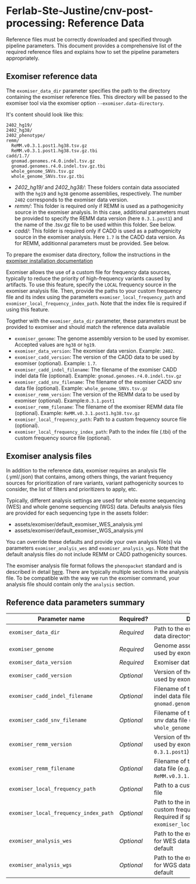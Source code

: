 # Ferlab-Ste-Justine/cnv-post-processing: Reference Data


Reference files must be correctly downloaded and specified through pipeline parameters. This document provides a comprehensive list of the required reference files and explains how to set the pipeline parameters appropriately.


## Exomiser reference data

The `exomiser_data_dir` parameter specifies the path to the directory containing the exomiser reference files. This directory will be passed to the exomiser tool via the exomiser option `--exomiser.data-directory`.

It's content should look like this:
```
2402_hg19/
2402_hg38/
2402_phenotype/
remm/
  ReMM.v0.3.1.post1.hg38.tsv.gz
  ReMM.v0.3.1.post1.hg38.tsv.gz.tbi
cadd/1.7/
  gnomad.genomes.r4.0.indel.tsv.gz
  gnomad.genomes.r4.0.indel.tsv.gz.tbi
  whole_genome_SNVs.tsv.gz
  whole_genome_SNVs.tsv.gz.tbi
```

- *2402_hg19/* and *2402_hg38/*: These folders contain data associated with the `hg19` and `hg38` genome assemblies, respectively. The number `2402` corresponds to the exomiser data version.
- *remm/*: This folder is required only if REMM is used as a pathogenicity source in the exomiser analysis. In this case, additional parameters must be provided to specify the REMM data version (here `0.3.1.post1`) and the name of the .tsv.gz file to be used within this folder. See below.
- *cadd/*: This folder is required only if CADD is used as a pathogenicity source in the exomiser analysis. Here `1.7` is the CADD data version. As for REMM, additionnal parameters must be provided. See below.

To prepare the exomiser data directory, follow the instructions in the [exomiser installation documentation](https://exomiser.readthedocs.io/en/14.0.0/installation.html#linux-install)

Exomiser allows the use of a custom file for frequency data sources, typically to reduce the priority of high-frequency variants caused by artifacts. To use this feature, specify the `LOCAL` frequency source in the exomiser analysis file. Then, provide the paths to your custom frequency file and its index using the parameters `exomiser_local_frequency_path` and `exomiser_local_frequency_index_path`. Note that the index file is required if using this feature.

Together with the `exomiser_data_dir` parameter, these parameters must be provided to exomiser and should match the reference data available
- `exomiser_genome`: The genome assembly version to be used by exomiser. Accepted values are `hg38` or `hg19`.
- `exomiser_data_version`: The exomiser data version. Example: `2402`.
- `exomiser_cadd_version`: The version of the CADD data to be used by exomiser (optional). Example: `1.7`.
- `exomiser_cadd_indel_filename`: The filename of the exomiser CADD indel data file (optional). Example: `gnomad.genomes.r4.0.indel.tsv.gz`
- `exomiser_cadd_snv_filename`: The filename of the exomiser CADD snv data file (optional). Example: `whole_genome_SNVs.tsv.gz`
- `exomiser_remm_version`: The version of the REMM data to be used by exomiser (optional). Example:`0.3.1.post1`
- `exomiser_remm_filename`: The filename of the exomiser REMM data file (optional). Example: `ReMM.v0.3.1.post1.hg38.tsv.gz`
- `exomiser_local_frequency_path`: Path to a custom frequency source file (optional).
- `exomiser_local_frequency_index_path`: Path to the index file (.tbi) of the custom frequency source file (optional).

## Exomiser analysis files
In addition to the reference data, exomiser requires an analysis file (.yml/.json) that contains, among others things, the variant frequency sources for prioritization of rare variants, variant pathogenicity sources to consider, the list of filters and prioritizers to apply, etc.

Typically, different analysis settings are used for whole exome sequencing (WES) and whole genome sequencing (WGS) data.
Defaults analysis files are provided for each sequencing type in the assets folder:
- assets/exomiser/default_exomiser_WES_analysis.yml
- assets/exomiser/default_exomiser_WGS_analysis.yml

You can override these defaults and provide your own analysis file(s) via parameters `exomiser_analyis_wes` and `exomiser_analysis_wgs`.
Note that the default analysis files do not include REMM or CADD pathogenicity sources.

The exomiser analysis file format follows  the `phenopacket` standard and is described in detail [here](https://exomiser.readthedocs.io/en/latest/advanced_analysis.html#analysis).
There are typically multiple sections in the analysis file. To be compatible with the way we run the exomiser command, your analysis file should contain only the `analysis` section.

## Reference data parameters summary

| Parameter name | Required? | Description |
| --- | --- | --- |
| `exomiser_data_dir` | _Required_ | Path to the exomiser reference data directory |
| `exomiser_genome` | _Required_ | Genome assembly version to be used by exomiser(`hg19` or `hg38`) |
| `exomiser_data_version` | _Required_ | Exomiser data version (e.g., `2402`) |
| `exomiser_cadd_version` | _Optional_ | Version of the CADD data to be used by exomiser (e.g., `1.7`) |
| `exomiser_cadd_indel_filename`|	_Optional_ | Filename of the exomiser CADD indel data file (e.g., `gnomad.genomes.r4.0.indel.tsv.gz`) |
| `exomiser_cadd_snv_filename`|	_Optional_ | Filename of the exomiser CADD snv data file (e.g., `whole_genome_SNVs.tsv.gz`) |
| `exomiser_remm_version` | _Optional_ | Version of the REMM data to be used by exomiser (e.g., `0.3.1.post1`)|
| `exomiser_remm_filename` | _Optional_	| Filename of the exomiser REMM data file (e.g., `ReMM.v0.3.1.post1.hg38.tsv.gz`) |
| `exomiser_local_frequency_path`| _Optional_ | Path to a custom frequency source file |
| `exomiser_local_frequency_index_path`| _Optional_ | Path to the index file (.tbi) of the custom frequency source file. Required if specifying `exomiser_local_frequency_path`. |
| `exomiser_analysis_wes` | _Optional_ | Path to the exomiser analysis file for WES data, if different from the default |
| `exomiser_analysis_wgs` | _Optional_ | Path to the exomiser analysis file for WGS data, if different from the default |

